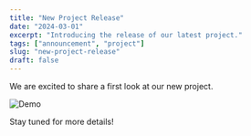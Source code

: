```yaml
---
title: "New Project Release"
date: "2024-03-01"
excerpt: "Introducing the release of our latest project."
tags: ["announcement", "project"]
slug: "new-project-release"
draft: false
---
```


We are excited to share a first look at our new project.

![Demo](https://via.placeholder.com/800x400)

Stay tuned for more details!
